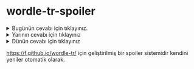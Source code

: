 # wordle-tr-spoiler

<details>
  <summary>Bugünün cevabı için tıklayınız.</summary>
  <br>
    <b> cinsi </b>
</details>

<details>
  <summary>Yarının cevabı için tıklayınız</summary>
  <br>
   <b> fanta </b>
</details>

<details>
  <summary>Dünün cevabı için tıklayınız </summary>
  <br>
  <b> suruç </b>
</details>

https://f.github.io/wordle-tr/ için geliştirilmiş bir spoiler sistemidir kendini yeniler otomatik olarak.

